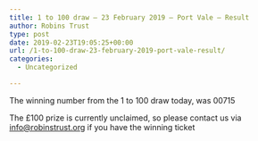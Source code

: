 ```yaml
---
title: 1 to 100 draw – 23 February 2019 – Port Vale – Result
author: Robins Trust
type: post
date: 2019-02-23T19:05:25+00:00
url: /1-to-100-draw-23-february-2019-port-vale-result/
categories:
  - Uncategorized

---
```

The winning number from the 1 to 100 draw today, was 00715

The £100 prize is currently unclaimed, so please contact us via info@robinstrust.org if you have the winning ticket